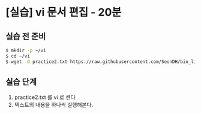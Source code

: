 # [실습] vi 문서 편집 - 20분

## 실습 전 준비

```bash
$ mkdir -p ~/vi
$ cd ~/vi
$ wget -O practice2.txt https://raw.githubusercontent.com/SeonDH/bio_linux/refs/heads/master/docs/day2/chapter8/training/practice2.txt
```

## 실습 단계

1. practice2.txt 를 vi 로 켠다
2. 텍스트의 내용을 하나씩 실행해본다.